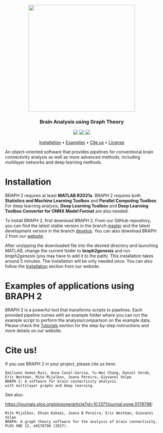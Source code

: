 <p align="center">
  <img width="350" src=https://github.com/softmatterlab/BRAPH-2-Matlab/blob/develop/braph2genesis/src/util/braph2icon.png>
</p>

<h3 align="center">Brain Analysis using Graph Theory</h3>
<p align="center">
  <a href="https://twitter.com/braph2software" alt="tweeter"><img src="https://img.shields.io/twitter/url?label=BRAPH%202&style=social&url=https%3A%2F%2Ftwitter.com%2Fbraph2software"></a>
  <a href="http://braph.org/" alt="website"><img src="https://img.shields.io/website?up_message=braph.org&url=http%3A%2F%2Fbraph.org%2F"></a>
  <a href="https://doi.org/10.1371/journal.pone.0178798" alt="DOI"><img src="https://img.shields.io/badge/DOI-10.1371%2Fjournal.pone.0178798-blue">
  </a>
</p>
<p align="center">
  <a href="#installation">Installation</a> •
  <a href="#examples-of-applications-using-braph-2">Examples</a> •
  <a href="#cite-us">Cite us</a> •
  <a href="https://github.com/softmatterlab/BRAPH-2-Matlab/blob/develop/LICENSE">License</a> 
</p>


An object-oriented software that provides pipelines for conventional brain connectivity analysis as well as more advanced methods, including multilayer networks and deep learning methods.

# Installation

BRAPH 2 requires at least **MATLAB R2021a**. BRAPH 2 requires both **Statistics and Machine Learning Toolbox** and **Parallel Computing Toolbox**. For deep learning analysis, **Deep Learning Toolbox** and **Deep Learning Toolbox Converter for ONNX Model Format** are also needed.

To install BRAPH 2, first download BRAPH 2.
From our GitHub repository, you can find the latest stable version in the branch <a href="https://github.com/softmatterlab/BRAPH-2-Matlab/tree/master">master</a> and the latest development version in the branch <a href="https://github.com/softmatterlab/BRAPH-2-Matlab/tree/develop">develop</a>.
You can also download BRAPH 2 from our <a href="http://braph.org/software/braph-2/">website</a>.

After unzipping the downloaded file into the desired directory and launching MATLAB, change the current folder to **braph2genesis** and run *braph2genesis* (you may have to add it to the path). This installation takes around 5 minutes.
The installation will be only needed once.
You can also follow the <a href="http://braph.org/software/braph-2/">Installation</a> section from our website.

# Examples of applications using BRAPH 2

BRAPH 2 is a powerful tool that transforms scripts to pipelines.
Each provided pipeline comes with an example folder where you can run the example script to perform the analysis/comparison on the example data.
Please check the <a href="http://braph.org/tutorials/">Tutorials</a> section for the step-by-step instructions and more details on our website.

# Cite us!
If you use BRAPH 2 in your project, please cite us here:

```
Emiliano Gomez-Ruiz, Anna Canal-Garcia, Yu-Wei Chang, Daniel Vereb, 
Eric Westman, Mite Mijalkov, Joana Pereira, Giovanni Volpe
BRAPH 2: A software for brain connectivity analysis 
with multilayer graphs and deep learning.
```

See also:

<https://journals.plos.org/plosone/article?id=10.1371/journal.pone.0178798>:
```
Mite Mijalkov, Ehsan Kakaei, Joana B Pereira, Eric Westman, Giovanni Volpe
BRAPH: A graph theory software for the analysis of brain connectivity.
PLOS ONE 12, e0178798 (2017).
```
